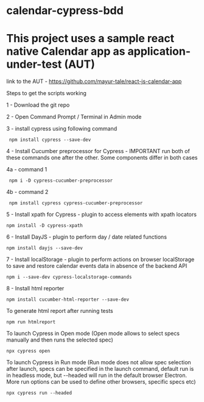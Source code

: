 ﻿# calendar-cypress-bdd
# This project uses a sample react native Calendar app as application-under-test (AUT)

link to the AUT - https://github.com/mayur-tale/react-js-calendar-app

Steps to get the scripts working

1 - Download the git repo

2 - Open Command Prompt / Terminal in Admin mode

3 - install cypress using following command

```
 npm install cypress --save-dev
```
4 - Install Cucumber preprocessor for Cypress - IMPORTANT run both of these commands one after the other. Some components differ in both cases

4a - command 1
```
 npm i -D cypress-cucumber-preprocessor
```
4b - command 2
```
 npm install cypress cypress-cucumber-preprocessor
```

5 - Install xpath for Cypress - plugin to access elements with xpath locators
```
npm install -D cypress-xpath
```
6 - Install DayJS - plugin to perform day / date related functions
```
npm install dayjs --save-dev
```
7 - Install localStorage - plugin to perform actions on browser localStorage to save and restore calendar events data in absence of the backend API
```
npm i --save-dev cypress-localstorage-commands
```
8 - Install html reporter

    npm install cucumber-html-reporter --save-dev

To generate html report after running tests

    npm run htmlreport

To launch Cypress in Open mode (Open mode allows to select specs manually and then runs the selected spec)
```
npx cypress open
```
To launch Cypress in Run mode (Run mode does not allow spec selection after launch, specs can be specified in the launch command, default run is in headless mode, but --headed will run in the default browser Electron. More run options can be used to define other browsers, specific specs etc)
```
npx cypress run --headed

